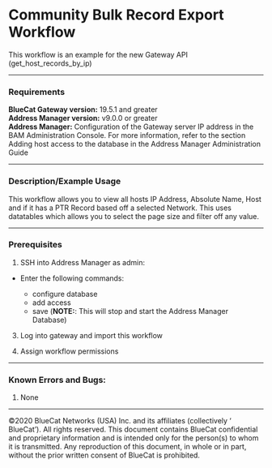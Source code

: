 # **Community Bulk Record Export Workflow**
This workflow is an example for the new Gateway API (get_host_records_by_ip)

___

### Requirements
**BlueCat Gateway version:** 19.5.1 and greater <br/>
**Address Manager version:** v9.0.0 or greater <br/>
**Address Manager:**  Configuration of the Gateway server IP address in the BAM Administration Console. For more information, refer to the section Adding host access to the database in the Address Manager Administration Guide </br>

___

### Description/Example Usage
This workflow allows you to view all hosts IP Address, Absolute Name, Host and if it has a PTR Record based off a selected Network. This uses datatables which allows you to select the page size and filter off any value. 

___

### Prerequisites

1.  SSH into Address Manager as admin: 

*  Enter the following commands:

    * configure database
    * add access <Gateway Server IP Address>
    * save (**NOTE:**: This will stop and start the Address Manager Database)

3.  Log into gateway and import this workflow

4.  Assign workflow permissions 

___

<!--
### Youtube Tutorial

<a href="http://www.youtube.com/watch?feature=player_embedded&v=YOUTUBE_VIDEO_ID_HERE" target="_blank">
 <img src="http://img.youtube.com/vi/YOUTUBE_VIDEO_ID_HERE/0.jpg" alt="IMAGE ALT TEXT HERE" width="240" height="180" border="10" />
</a>
-->

### Known Errors and Bugs: 

1)  None

___

©2020 BlueCat Networks (USA) Inc. and its affiliates (collectively ‘ BlueCat’). All rights reserved.
This document contains BlueCat confidential and proprietary information and is intended only for the person(s) to whom it is transmitted.
Any reproduction of this document, in whole or in part, without the prior written consent of BlueCat is prohibited.